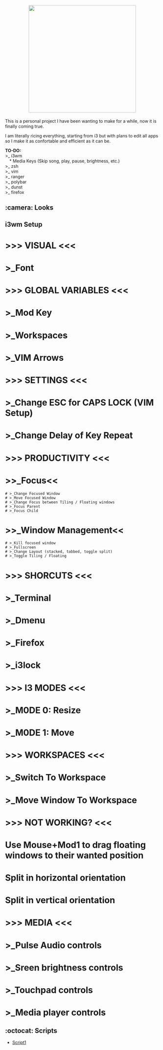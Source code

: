 <h1 align="center">
  <img src="https://raw.githubusercontent.com/memoriasIT/dotfiles-WIP-/master/img/dotfilestitle.png" width="350">
</h1>

<p> This is a personal project I have been wanting to make for a while, now it is finally coming true.</p>
<p> I am literally ricing everything, starting from i3 but with plans to edit all apps so I make it as confortable and efficient as it can be. </p>
<p> <b>TO-DO:</b> <br>
  >_ i3wm<br>
  	&emsp;* Media Keys (Skip song, play, pause, brightness, etc.)<br>
  >_ zsh<br>
  >_ vim<br>
  >_ ranger<br>
  >_ polybar<br>
  >_ dunst<br>
  >_ firefox<br>
</p>

<h2> :camera: Looks</h2>

<h2> i3wm Setup </h2>

#	>>>	   VISUAL	<<< 
  # >_Font

#	>>>  GLOBAL VARIABLES	<<< 
  # >_Mod Key
  # >_Workspaces
  # >_VIM Arrows

#	>>>	 SETTINGS	<<< 
  # >_Change ESC for CAPS LOCK (VIM Setup)
  # >_Change Delay of Key Repeat

#	>>>	PRODUCTIVITY	<<<
  #	>>_Focus<< 
    # >_Change Focused Window
    # >_Move Focused Window
    # >_Change Focus between Tiling / Floating windows
    # >_Focus Parent
    # >_Focus Child
  #	>>_Window Management<<
    # >_Kill focused window
    # >_Fullscreen
    # >_Change Layout (stacked, tabbed, toggle split)
    # >_Toggle Tiling / Floating

#	>>>	  SHORCUTS	<<<
  # >_Terminal
  # >_Dmenu
  # >_Firefox
  # >_i3lock

#	>>>	  I3 MODES	<<<
  # >_M0DE 0: Resize
  # >_M0DE 1: Move

#	>>>	  WORKSPACES	<<<
  # >_Switch To Workspace
  # >_Move Window To Workspace

#	>>>	NOT WORKING?	<<<
  # Use Mouse+Mod1 to drag floating windows to their wanted position
  # Split in horizontal orientation
  # Split in vertical orientation

#	>>>	   MEDIA	 <<<
  # >_Pulse Audio controls
  # >_Sreen brightness controls
  # >_Touchpad controls
  # >_Media player controls






<h2> :octocat: Scripts</h2>

<ul>
  <li><a href="">Script1</a></li>
</ul>






